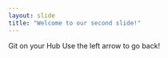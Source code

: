 ```yaml
---
layout: slide
title: "Welcome to our second slide!"
---
```

Git on your Hub
Use the left arrow to go back!
